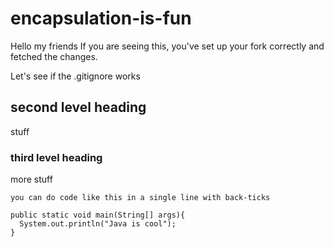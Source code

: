# encapsulation-is-fun

Hello my friends
If you are seeing this, you've set up your fork correctly and fetched the changes.

Let's see if the .gitignore works

## second level heading

stuff

### third level heading

more stuff

`you can do code like this in a single line with back-ticks`

```
public static void main(String[] args){
  System.out.println("Java is cool");
}
```

